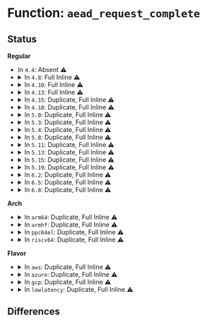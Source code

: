 # Function: <code>aead_request_complete</code>

## Status
<b>Regular</b>
<ul>
<li>
In <code>4.4</code>: Absent ⚠️
</li>
<li>
<details>
<summary>In <code>4.8</code>: Full Inline ⚠️</summary>

**Collision:** Unique Static

**Inline:** Full

**Transformation:** False

**Instances:**

```
In crypto/seqiv.c (ffffffff813deb0b)
Location: include/crypto/internal/aead.h:73
Inline: True
Inline callers:
  - crypto/seqiv.c:seqiv_aead_encrypt_complete
```
</details>
</li>
<li>
<details>
<summary>In <code>4.10</code>: Full Inline ⚠️</summary>

**Collision:** Unique Static

**Inline:** Full

**Transformation:** False

**Instances:**

```
In crypto/seqiv.c (ffffffff813f70ab)
Location: include/crypto/internal/aead.h:73
Inline: True
Inline callers:
  - crypto/seqiv.c:seqiv_aead_encrypt_complete
```
</details>
</li>
<li>
<details>
<summary>In <code>4.13</code>: Full Inline ⚠️</summary>

**Collision:** Unique Static

**Inline:** Full

**Transformation:** False

**Instances:**

```
In crypto/seqiv.c (ffffffff81403250)
Location: include/crypto/internal/aead.h:73
Inline: True
Inline callers:
  - crypto/seqiv.c:seqiv_aead_encrypt_complete
```
</details>
</li>
<li>
<details>
<summary>In <code>4.15</code>: Duplicate, Full Inline ⚠️</summary>

**Collision:** Static Duplication

**Inline:** Full

**Transformation:** False

**Instances:**

```
In crypto/seqiv.c (ffffffff8142b930)
Location: include/crypto/internal/aead.h:73
Inline: True
Inline callers:
  - crypto/seqiv.c:seqiv_aead_encrypt_complete
```
```
In crypto/gcm.c (ffffffff8143937c)
Location: include/crypto/internal/aead.h:73
Inline: True
Inline callers:
  - crypto/gcm.c:gcm_decrypt_done
  - crypto/gcm.c:gcm_encrypt_done
  - crypto/gcm.c:gcm_hash_init_done
  - crypto/gcm.c:gcm_hash_assoc_done
  - crypto/gcm.c:gcm_hash_assoc_remain_done
  - crypto/gcm.c:gcm_hash_crypt_done
  - crypto/gcm.c:gcm_hash_crypt_remain_done
  - crypto/gcm.c:gcm_hash_len_done
```
</details>
</li>
<li>
<details>
<summary>In <code>4.18</code>: Duplicate, Full Inline ⚠️</summary>

**Collision:** Static Duplication

**Inline:** Full

**Transformation:** False

**Instances:**

```
In crypto/seqiv.c (ffffffff8145e64b)
Location: include/crypto/internal/aead.h:73
Inline: True
Inline callers:
  - crypto/seqiv.c:seqiv_aead_encrypt_complete
```
```
In crypto/gcm.c (ffffffff8146bd12)
Location: include/crypto/internal/aead.h:73
Inline: True
Inline callers:
  - crypto/gcm.c:gcm_decrypt_done
  - crypto/gcm.c:gcm_encrypt_done
  - crypto/gcm.c:gcm_hash_init_done
  - crypto/gcm.c:gcm_hash_assoc_done
  - crypto/gcm.c:gcm_hash_assoc_remain_done
  - crypto/gcm.c:gcm_hash_crypt_done
  - crypto/gcm.c:gcm_hash_crypt_remain_done
  - crypto/gcm.c:gcm_hash_len_done
```
</details>
</li>
<li>
<details>
<summary>In <code>5.0</code>: Duplicate, Full Inline ⚠️</summary>

**Collision:** Static Duplication

**Inline:** Full

**Transformation:** False

**Instances:**

```
In crypto/seqiv.c (ffffffff8147bf3b)
Location: include/crypto/internal/aead.h:73
Inline: True
Inline callers:
  - crypto/seqiv.c:seqiv_aead_encrypt_complete
```
```
In crypto/gcm.c (ffffffff814892c2)
Location: include/crypto/internal/aead.h:73
Inline: True
Inline callers:
  - crypto/gcm.c:gcm_decrypt_done
  - crypto/gcm.c:gcm_encrypt_done
  - crypto/gcm.c:gcm_hash_init_done
  - crypto/gcm.c:gcm_hash_assoc_done
  - crypto/gcm.c:gcm_hash_assoc_remain_done
  - crypto/gcm.c:gcm_hash_crypt_done
  - crypto/gcm.c:gcm_hash_crypt_remain_done
  - crypto/gcm.c:gcm_hash_len_done
```
</details>
</li>
<li>
<details>
<summary>In <code>5.3</code>: Duplicate, Full Inline ⚠️</summary>

**Collision:** Static Duplication

**Inline:** Full

**Transformation:** False

**Instances:**

```
In crypto/seqiv.c (ffffffff814aa2dc)
Location: include/crypto/internal/aead.h:68
Inline: True
Inline callers:
  - crypto/seqiv.c:seqiv_aead_encrypt_complete
```
```
In crypto/gcm.c (ffffffff814b6f03)
Location: include/crypto/internal/aead.h:68
Inline: True
Inline callers:
  - crypto/gcm.c:gcm_decrypt_done
  - crypto/gcm.c:gcm_encrypt_done
  - crypto/gcm.c:gcm_hash_init_done
  - crypto/gcm.c:gcm_hash_assoc_done
  - crypto/gcm.c:gcm_hash_assoc_remain_done
  - crypto/gcm.c:gcm_hash_crypt_done
  - crypto/gcm.c:gcm_hash_crypt_remain_done
  - crypto/gcm.c:gcm_hash_len_done
```
</details>
</li>
<li>
<details>
<summary>In <code>5.4</code>: Duplicate, Full Inline ⚠️</summary>

**Collision:** Static Duplication

**Inline:** Full

**Transformation:** False

**Instances:**

```
In crypto/seqiv.c (ffffffff814c4f9c)
Location: include/crypto/internal/aead.h:68
Inline: True
Inline callers:
  - crypto/seqiv.c:seqiv_aead_encrypt_complete
```
```
In crypto/gcm.c (ffffffff814d0123)
Location: include/crypto/internal/aead.h:68
Inline: True
Inline callers:
  - crypto/gcm.c:gcm_decrypt_done
  - crypto/gcm.c:gcm_encrypt_done
  - crypto/gcm.c:gcm_hash_init_done
  - crypto/gcm.c:gcm_hash_assoc_done
  - crypto/gcm.c:gcm_hash_assoc_remain_done
  - crypto/gcm.c:gcm_hash_crypt_done
  - crypto/gcm.c:gcm_hash_crypt_remain_done
  - crypto/gcm.c:gcm_hash_len_done
```
</details>
</li>
<li>
<details>
<summary>In <code>5.8</code>: Duplicate, Full Inline ⚠️</summary>

**Collision:** Static Duplication

**Inline:** Full

**Transformation:** False

**Instances:**

```
In crypto/seqiv.c (ffffffff81523eac)
Location: include/crypto/internal/aead.h:68
Inline: True
Inline callers:
  - crypto/seqiv.c:seqiv_aead_encrypt_complete
```
```
In crypto/gcm.c (ffffffff8152f253)
Location: include/crypto/internal/aead.h:68
Inline: True
Inline callers:
  - crypto/gcm.c:gcm_decrypt_done
  - crypto/gcm.c:gcm_encrypt_done
  - crypto/gcm.c:gcm_hash_init_done
  - crypto/gcm.c:gcm_hash_assoc_done
  - crypto/gcm.c:gcm_hash_assoc_remain_done
  - crypto/gcm.c:gcm_hash_crypt_done
  - crypto/gcm.c:gcm_hash_crypt_remain_done
  - crypto/gcm.c:gcm_hash_len_done
```
</details>
</li>
<li>
<details>
<summary>In <code>5.11</code>: Duplicate, Full Inline ⚠️</summary>

**Collision:** Static Duplication

**Inline:** Full

**Transformation:** False

**Instances:**

```
In crypto/seqiv.c (ffffffff81540dbc)
Location: include/crypto/internal/aead.h:68
Inline: True
Inline callers:
  - crypto/seqiv.c:seqiv_aead_encrypt_complete
```
```
In crypto/gcm.c (ffffffff8154c1d3)
Location: include/crypto/internal/aead.h:68
Inline: True
Inline callers:
  - crypto/gcm.c:gcm_decrypt_done
  - crypto/gcm.c:gcm_encrypt_done
  - crypto/gcm.c:gcm_hash_init_done
  - crypto/gcm.c:gcm_hash_assoc_done
  - crypto/gcm.c:gcm_hash_assoc_remain_done
  - crypto/gcm.c:gcm_hash_crypt_done
  - crypto/gcm.c:gcm_hash_crypt_remain_done
  - crypto/gcm.c:gcm_hash_len_done
```
</details>
</li>
<li>
<details>
<summary>In <code>5.13</code>: Duplicate, Full Inline ⚠️</summary>

**Collision:** Static Duplication

**Inline:** Full

**Transformation:** False

**Instances:**

```
In crypto/seqiv.c (ffffffff8154941c)
Location: include/crypto/internal/aead.h:68
Inline: True
Inline callers:
  - crypto/seqiv.c:seqiv_aead_encrypt_complete
```
```
In crypto/gcm.c (ffffffff815547c3)
Location: include/crypto/internal/aead.h:68
Inline: True
Inline callers:
  - crypto/gcm.c:gcm_decrypt_done
  - crypto/gcm.c:gcm_encrypt_done
  - crypto/gcm.c:gcm_hash_init_done
  - crypto/gcm.c:gcm_hash_assoc_done
  - crypto/gcm.c:gcm_hash_assoc_remain_done
  - crypto/gcm.c:gcm_hash_crypt_done
  - crypto/gcm.c:gcm_hash_crypt_remain_done
  - crypto/gcm.c:gcm_hash_len_done
```
</details>
</li>
<li>
<details>
<summary>In <code>5.15</code>: Duplicate, Full Inline ⚠️</summary>

**Collision:** Static Duplication

**Inline:** Full

**Transformation:** False

**Instances:**

```
In crypto/seqiv.c (ffffffff815a9bfc)
Location: include/crypto/internal/aead.h:68
Inline: True
Inline callers:
  - crypto/seqiv.c:seqiv_aead_encrypt_complete
```
```
In crypto/gcm.c (ffffffff815b57f3)
Location: include/crypto/internal/aead.h:68
Inline: True
Inline callers:
  - crypto/gcm.c:gcm_decrypt_done
  - crypto/gcm.c:gcm_encrypt_done
  - crypto/gcm.c:gcm_hash_init_done
  - crypto/gcm.c:gcm_hash_assoc_done
  - crypto/gcm.c:gcm_hash_assoc_remain_done
  - crypto/gcm.c:gcm_hash_crypt_done
  - crypto/gcm.c:gcm_hash_crypt_remain_done
  - crypto/gcm.c:gcm_hash_len_done
```
</details>
</li>
<li>
<details>
<summary>In <code>5.19</code>: Duplicate, Full Inline ⚠️</summary>

**Collision:** Static Duplication

**Inline:** Full

**Transformation:** False

**Instances:**

```
In crypto/seqiv.c (ffffffff816510ea)
Location: include/crypto/internal/aead.h:68
Inline: True
Inline callers:
  - crypto/seqiv.c:seqiv_aead_encrypt_complete
```
```
In crypto/gcm.c (ffffffff8165e9b2)
Location: include/crypto/internal/aead.h:68
Inline: True
Inline callers:
  - crypto/gcm.c:gcm_decrypt_done
  - crypto/gcm.c:gcm_encrypt_done
  - crypto/gcm.c:gcm_hash_init_done
  - crypto/gcm.c:gcm_hash_assoc_done
  - crypto/gcm.c:gcm_hash_assoc_remain_done
  - crypto/gcm.c:gcm_hash_crypt_done
  - crypto/gcm.c:gcm_hash_crypt_remain_done
  - crypto/gcm.c:gcm_hash_len_done
```
</details>
</li>
<li>
<details>
<summary>In <code>6.2</code>: Duplicate, Full Inline ⚠️</summary>

**Collision:** Static Duplication

**Inline:** Full

**Transformation:** False

**Instances:**

```
In crypto/seqiv.c (ffffffff8170a95a)
Location: include/crypto/internal/aead.h:83
Inline: True
Inline callers:
  - crypto/seqiv.c:seqiv_aead_encrypt_complete
```
```
In crypto/gcm.c (ffffffff81718752)
Location: include/crypto/internal/aead.h:83
Inline: True
Inline callers:
  - crypto/gcm.c:gcm_decrypt_done
  - crypto/gcm.c:gcm_encrypt_done
  - crypto/gcm.c:gcm_hash_init_done
  - crypto/gcm.c:gcm_hash_assoc_done
  - crypto/gcm.c:gcm_hash_assoc_remain_done
  - crypto/gcm.c:gcm_hash_crypt_done
  - crypto/gcm.c:gcm_hash_crypt_remain_done
  - crypto/gcm.c:gcm_hash_len_done
```
</details>
</li>
<li>
<details>
<summary>In <code>6.5</code>: Duplicate, Full Inline ⚠️</summary>

**Collision:** Static Duplication

**Inline:** Full

**Transformation:** False

**Instances:**

```
In crypto/seqiv.c (ffffffff817441a7)
Location: include/crypto/internal/aead.h:83
Inline: True
Inline callers:
  - crypto/seqiv.c:seqiv_aead_encrypt_complete
```
```
In crypto/gcm.c (ffffffff817540c1)
Location: include/crypto/internal/aead.h:83
Inline: True
Inline callers:
  - crypto/gcm.c:gcm_decrypt_done
  - crypto/gcm.c:gcm_encrypt_done
  - crypto/gcm.c:gcm_hash_init_done
  - crypto/gcm.c:gcm_hash_assoc_done
  - crypto/gcm.c:gcm_hash_assoc_remain_done
  - crypto/gcm.c:gcm_hash_crypt_done
  - crypto/gcm.c:gcm_hash_crypt_remain_done
  - crypto/gcm.c:gcm_hash_len_done
```
</details>
</li>
<li>
<details>
<summary>In <code>6.8</code>: Duplicate, Full Inline ⚠️</summary>

**Collision:** Static Duplication

**Inline:** Full

**Transformation:** False

**Instances:**

```
In crypto/seqiv.c (ffffffff81786767)
Location: include/crypto/internal/aead.h:83
Inline: True
Inline callers:
  - crypto/seqiv.c:seqiv_aead_encrypt_complete
```
```
In crypto/gcm.c (ffffffff81795a31)
Location: include/crypto/internal/aead.h:83
Inline: True
Inline callers:
  - crypto/gcm.c:gcm_decrypt_done
  - crypto/gcm.c:gcm_encrypt_done
  - crypto/gcm.c:gcm_hash_init_done
  - crypto/gcm.c:gcm_hash_assoc_done
  - crypto/gcm.c:gcm_hash_assoc_remain_done
  - crypto/gcm.c:gcm_hash_crypt_done
  - crypto/gcm.c:gcm_hash_crypt_remain_done
  - crypto/gcm.c:gcm_hash_len_done
```
</details>
</li>
</ul>
<b>Arch</b>
<ul>
<li>
<details>
<summary>In <code>arm64</code>: Duplicate, Full Inline ⚠️</summary>

**Collision:** Static Duplication

**Inline:** Full

**Transformation:** False

**Instances:**

```
In crypto/seqiv.c (ffff8000105bfb5c)
Location: include/crypto/internal/aead.h:68
Inline: True
Inline callers:
  - crypto/seqiv.c:seqiv_aead_encrypt_complete
```
```
In crypto/gcm.c (ffff8000105cc5e4)
Location: include/crypto/internal/aead.h:68
Inline: True
Inline callers:
  - crypto/gcm.c:gcm_decrypt_done
  - crypto/gcm.c:gcm_encrypt_done
  - crypto/gcm.c:gcm_hash_init_done
  - crypto/gcm.c:gcm_hash_assoc_done
  - crypto/gcm.c:gcm_hash_assoc_remain_done
  - crypto/gcm.c:gcm_hash_crypt_done
  - crypto/gcm.c:gcm_hash_crypt_remain_done
  - crypto/gcm.c:gcm_hash_len_done
```
</details>
</li>
<li>
<details>
<summary>In <code>armhf</code>: Duplicate, Full Inline ⚠️</summary>

**Collision:** Static Duplication

**Inline:** Full

**Transformation:** False

**Instances:**

```
In crypto/seqiv.c (c076d7a4)
Location: include/crypto/internal/aead.h:68
Inline: True
Inline callers:
  - crypto/seqiv.c:seqiv_aead_encrypt_complete
```
```
In crypto/gcm.c (c077a4f8)
Location: include/crypto/internal/aead.h:68
Inline: True
Inline callers:
  - crypto/gcm.c:gcm_decrypt_done
  - crypto/gcm.c:gcm_encrypt_done
  - crypto/gcm.c:gcm_hash_init_done
  - crypto/gcm.c:gcm_hash_assoc_done
  - crypto/gcm.c:gcm_hash_assoc_remain_done
  - crypto/gcm.c:gcm_hash_crypt_done
  - crypto/gcm.c:gcm_hash_crypt_remain_done
  - crypto/gcm.c:gcm_hash_len_done
```
</details>
</li>
<li>
<details>
<summary>In <code>ppc64el</code>: Duplicate, Full Inline ⚠️</summary>

**Collision:** Static Duplication

**Inline:** Full

**Transformation:** False

**Instances:**

```
In crypto/seqiv.c (c000000000747984)
Location: include/crypto/internal/aead.h:68
Inline: True
Inline callers:
  - crypto/seqiv.c:seqiv_aead_encrypt_complete
```
```
In crypto/gcm.c (c0000000007579d0)
Location: include/crypto/internal/aead.h:68
Inline: True
Inline callers:
  - crypto/gcm.c:gcm_decrypt_done
  - crypto/gcm.c:gcm_encrypt_done
  - crypto/gcm.c:gcm_hash_init_done
  - crypto/gcm.c:gcm_hash_assoc_done
  - crypto/gcm.c:gcm_hash_assoc_remain_done
  - crypto/gcm.c:gcm_hash_crypt_done
  - crypto/gcm.c:gcm_hash_crypt_remain_done
  - crypto/gcm.c:gcm_hash_len_done
```
</details>
</li>
<li>
<details>
<summary>In <code>riscv64</code>: Duplicate, Full Inline ⚠️</summary>

**Collision:** Static Duplication

**Inline:** Full

**Transformation:** False

**Instances:**

```
In crypto/seqiv.c (ffffffe000404d9a)
Location: include/crypto/internal/aead.h:68
Inline: True
Inline callers:
  - crypto/seqiv.c:seqiv_aead_encrypt_complete
```
```
In crypto/gcm.c (ffffffe000410318)
Location: include/crypto/internal/aead.h:68
Inline: True
Inline callers:
  - crypto/gcm.c:gcm_decrypt_done
  - crypto/gcm.c:gcm_encrypt_done
  - crypto/gcm.c:gcm_hash_init_done
  - crypto/gcm.c:gcm_hash_assoc_done
  - crypto/gcm.c:gcm_hash_assoc_remain_done
  - crypto/gcm.c:gcm_hash_crypt_done
  - crypto/gcm.c:gcm_hash_crypt_remain_done
  - crypto/gcm.c:gcm_hash_len_done
```
</details>
</li>
</ul>
<b>Flavor</b>
<ul>
<li>
<details>
<summary>In <code>aws</code>: Duplicate, Full Inline ⚠️</summary>

**Collision:** Static Duplication

**Inline:** Full

**Transformation:** False

**Instances:**

```
In crypto/seqiv.c (ffffffff814bd57c)
Location: include/crypto/internal/aead.h:68
Inline: True
Inline callers:
  - crypto/seqiv.c:seqiv_aead_encrypt_complete
```
```
In crypto/gcm.c (ffffffff814c8703)
Location: include/crypto/internal/aead.h:68
Inline: True
Inline callers:
  - crypto/gcm.c:gcm_decrypt_done
  - crypto/gcm.c:gcm_encrypt_done
  - crypto/gcm.c:gcm_hash_init_done
  - crypto/gcm.c:gcm_hash_assoc_done
  - crypto/gcm.c:gcm_hash_assoc_remain_done
  - crypto/gcm.c:gcm_hash_crypt_done
  - crypto/gcm.c:gcm_hash_crypt_remain_done
  - crypto/gcm.c:gcm_hash_len_done
```
</details>
</li>
<li>
<details>
<summary>In <code>azure</code>: Duplicate, Full Inline ⚠️</summary>

**Collision:** Static Duplication

**Inline:** Full

**Transformation:** False

**Instances:**

```
In crypto/seqiv.c (ffffffff814adf9c)
Location: include/crypto/internal/aead.h:68
Inline: True
Inline callers:
  - crypto/seqiv.c:seqiv_aead_encrypt_complete
```
```
In crypto/gcm.c (ffffffff814b9123)
Location: include/crypto/internal/aead.h:68
Inline: True
Inline callers:
  - crypto/gcm.c:gcm_decrypt_done
  - crypto/gcm.c:gcm_encrypt_done
  - crypto/gcm.c:gcm_hash_init_done
  - crypto/gcm.c:gcm_hash_assoc_done
  - crypto/gcm.c:gcm_hash_assoc_remain_done
  - crypto/gcm.c:gcm_hash_crypt_done
  - crypto/gcm.c:gcm_hash_crypt_remain_done
  - crypto/gcm.c:gcm_hash_len_done
```
</details>
</li>
<li>
<details>
<summary>In <code>gcp</code>: Duplicate, Full Inline ⚠️</summary>

**Collision:** Static Duplication

**Inline:** Full

**Transformation:** False

**Instances:**

```
In crypto/seqiv.c (ffffffff814b960c)
Location: include/crypto/internal/aead.h:68
Inline: True
Inline callers:
  - crypto/seqiv.c:seqiv_aead_encrypt_complete
```
```
In crypto/gcm.c (ffffffff814c4793)
Location: include/crypto/internal/aead.h:68
Inline: True
Inline callers:
  - crypto/gcm.c:gcm_decrypt_done
  - crypto/gcm.c:gcm_encrypt_done
  - crypto/gcm.c:gcm_hash_init_done
  - crypto/gcm.c:gcm_hash_assoc_done
  - crypto/gcm.c:gcm_hash_assoc_remain_done
  - crypto/gcm.c:gcm_hash_crypt_done
  - crypto/gcm.c:gcm_hash_crypt_remain_done
  - crypto/gcm.c:gcm_hash_len_done
```
</details>
</li>
<li>
<details>
<summary>In <code>lowlatency</code>: Duplicate, Full Inline ⚠️</summary>

**Collision:** Static Duplication

**Inline:** Full

**Transformation:** False

**Instances:**

```
In crypto/seqiv.c (ffffffff814d20ac)
Location: include/crypto/internal/aead.h:68
Inline: True
Inline callers:
  - crypto/seqiv.c:seqiv_aead_encrypt_complete
```
```
In crypto/gcm.c (ffffffff814dd263)
Location: include/crypto/internal/aead.h:68
Inline: True
Inline callers:
  - crypto/gcm.c:gcm_decrypt_done
  - crypto/gcm.c:gcm_encrypt_done
  - crypto/gcm.c:gcm_hash_init_done
  - crypto/gcm.c:gcm_hash_assoc_done
  - crypto/gcm.c:gcm_hash_assoc_remain_done
  - crypto/gcm.c:gcm_hash_crypt_done
  - crypto/gcm.c:gcm_hash_crypt_remain_done
  - crypto/gcm.c:gcm_hash_len_done
```
</details>
</li>
</ul>

## Differences
